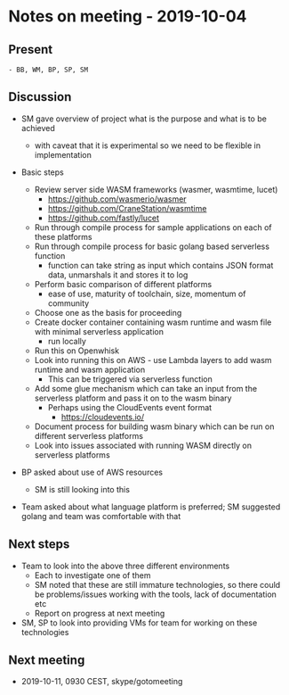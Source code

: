 # Notes on meeting - 2019-10-04

## Present
    - BB, WM, BP, SP, SM

## Discussion

- SM gave overview of project what is the purpose and what is to be achieved
    - with caveat that it is experimental so we need to be flexible in implementation
- Basic steps
    - Review server side WASM frameworks (wasmer, wasmtime, lucet)
        - https://github.com/wasmerio/wasmer
        - https://github.com/CraneStation/wasmtime
        - https://github.com/fastly/lucet
    - Run through compile process for sample applications on each of these platforms
    - Run through compile process for basic golang based serverless function
        - function can take string as input which contains JSON format data, unmarshals it and stores it to log
    - Perform basic comparison of different platforms
        - ease of use, maturity of toolchain, size, momentum of community
    - Choose one as the basis for proceeding
    - Create docker container containing wasm runtime and wasm file with minimal serverless application
        - run locally
    - Run this on Openwhisk
    - Look into running this on AWS - use Lambda layers to add wasm runtime and wasm application
        - This can be triggered via serverless function
    - Add some glue mechanism which can take an input from the serverless platform and pass it on to the wasm binary
        - Perhaps using the CloudEvents event format
            - https://cloudevents.io/
    - Document process for building wasm binary which can be run on different serverless platforms
    - Look into issues associated with running WASM directly on serverless platforms

- BP asked about use of AWS resources
    - SM is still looking into this
- Team asked about what language platform is preferred; SM suggested golang and team was comfortable with that

## Next steps

- Team to look into the above three different environments
    - Each to investigate one of them
    - SM noted that these are still immature technologies, so there could be problems/issues working with the tools, lack of documentation etc
    - Report on progress at next meeting
- SM, SP to look into providing VMs for team for working on these technologies

## Next meeting

- 2019-10-11, 0930 CEST, skype/gotomeeting
